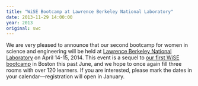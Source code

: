 ```yaml
---
title: "WiSE Bootcamp at Lawrence Berkeley National Laboratory"
date: 2013-11-29 14:00:00
year: 2013
original: swc
---
```

<p>
  We are very pleased to announce that
  our second bootcamp for women in science and engineering
  will be held at
  <a href="http://www.lbl.gov/">Lawrence Berkeley National Laboratory</a>
  on April 14-15, 2014.
  This event is a sequel to
  <a href="{{site.github.url}}/2013/07/wise-roundup/">our first WiSE bootcamp</a>
  in Boston this past June,
  and we hope to once again fill three rooms with over 120 learners.
  If you are interested,
  please mark the dates in your calendar&mdash;registration will open in January.
</p>
